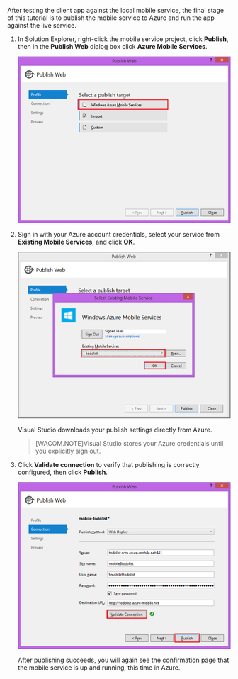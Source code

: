 

After testing the client app against the local mobile service, the final stage of this tutorial is to publish the mobile service to Azure and run the app against the live service.

1. In Solution Explorer, right-click the mobile service project, click **Publish**, then in the **Publish Web** dialog box click **Azure Mobile Services**.

	![](./media/mobile-services-dotnet-backend-publish-service/mobile-quickstart-publish.png)
	
2. Sign in with your Azure account credentials, select your service from **Existing Mobile Services**, and click **OK**.

	![](./media/mobile-services-dotnet-backend-publish-service/mobile-quickstart-publish-select-service.png)

	Visual Studio downloads your publish settings directly from Azure.

	>[WACOM.NOTE]Visual Studio stores your Azure credentials until you explicitly sign out.

3. Click **Validate connection** to verify that publishing is correctly configured, then click **Publish**.

	![](./media/mobile-services-dotnet-backend-publish-service/mobile-quickstart-publish-2.png)

	After publishing succeeds, you will again see the confirmation page that the mobile service is up and running, this time in Azure.


